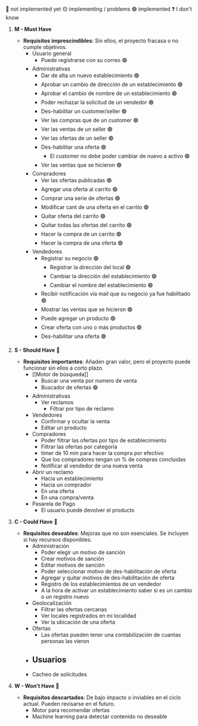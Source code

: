 🔴 not implemented yet
🟡 implementing / problems
🟢 implemented
❓ I don't know
1. **M - Must Have** 
    
    - **Requisitos imprescindibles**: Sin ellos, el proyecto fracasa o no cumple objetivos. 
	    - Usuario general
		    - Puede registrarse con su correo 🟢
	    - Administrativas
			- Dar de alta un nuevo establecimiento 🟢
			- Aprobar un cambio de dirección de un establecimiento 🟢 
			- Aprobar el cambio de nombre de un establecimiento 🟢
			- Poder rechazar la solicitud de un vendedor 🟢 
			- Des-habilitar un customer/seller 🟢
			- Ver las compras que de un customer 🟢 
			- Ver las ventas de un seller 🟢
			- Ver las ofertas de un seller 🟢
			- Des-habilitar una oferta 🟢
				- El customer no debe poder cambiar de nuevo a activo 🟢
			- Ver las ventas que se hicieron  🟢
		- Compradores 
			- Ver las ofertas publicadas 🟢
			- Agregar una oferta al carrito 🟢
			- Comprar una serie de ofertas 🟢
			- Modificar cant de una oferta en el carrito 🟢
			- Quitar oferta del carrito 🟢
			- Quitar todas las ofertas del carrito 🟢
			- Hacer la compra de un carrito  🟢
			- Hacer la compra de una oferta 🟢
		- Vendedores
			- Registrar su negocio 🟢
				- Registrar la dirección del local 🟢
				- Cambiar la dirección del establecimiento 🟢 
				- Cambiar el nombre del establecimiento 🟢
			- Recibir notificación vía mail que su negocio ya fue habilitado 🟢 
			- Mostrar las ventas que se hicieron  🟢
			- Puede agregar un producto 🟢
			- Crear oferta con uno o más productos 🟢
			- Des-habilitar una oferta 🟢
2. **S - Should Have** 🔴
    
    - **Requisitos importantes**: Añaden gran valor, pero el proyecto puede funcionar sin ellos a corto plazo.
	    - [[Motor de búsqueda]] 
			- Buscar una venta por numero de venta 
			- Buscador de ofertas 🟢 
	    - Administrativas 
		    - Ver reclamos
			    - Filtrar por tipo de reclamo
		- Vendedores
			- Confirmar y ocultar la venta 
			- Editar un producto
		- Compradores
			- Poder filtrar las ofertas por tipo de establecimiento 
			- Filtrar las ofertas por categoría 
			- timer de 10 min para hacer la compra por efectivo
			- Que los compradores tengan un % de compras concluidas
			- Notificar al vendedor de una nueva venta 
		- Abrir un reclamo 
			- Hacia un establecimiento 
			- Hacia un comprador 
			- En una oferta
			- En una compra/venta
		- Pasarela de Pago 
			- El usuario puede devolver el producto
		
3. **C - Could Have**  🔴
    
    - **Requisitos deseables**: Mejoras que no son esenciales. Se incluyen si hay recursos disponibles.  
	    - Administración 
		    - Poder elegir un motivo de sanción 
			- Crear motivos de sanción 
			- Editar motivos de sanción
			- Poder seleccionar motivo de des-habilitación de oferta
			- Agregar y quitar motivos  de des-habilitación de oferta
			- Registro de los establecimientos de un vendedor
			- A la hora de activar un establecimiento saber si es un cambio o un registro nuevo
	    - Geolocalización
		    - Filtrar las ofertas cercanas
		    - Ver locales registrados en mi localidad
		    - Ver la ubicación de una oferta
		- Ofertas
			- Las ofertas pueden tener una contabilización de cuantas personas las vieron
		- Usuarios
			- 
	    - Cacheo de solicitudes
4. **W - Won't Have** 🔴
    
    - **Requisitos descartados**: De bajo impacto o inviables en el ciclo actual. Pueden revisarse en el futuro.  
	    - Motor para recomendar ofertas
	    - Machine learning para detectar contenido no deseable
    